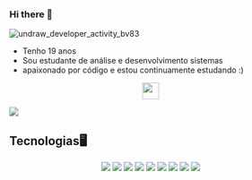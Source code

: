 ### Hi there 👋

![undraw_developer_activity_bv83](https://user-images.githubusercontent.com/58376382/113893338-4ba9a200-979d-11eb-9118-c24ceb49e7fb.png)
</br>

* Tenho 19 anos 
* Sou estudante de análise e desenvolvimento sistemas
* apaixonado por código e estou continuamente estudando :)


<p align='center'>
<a href="https://www.linkedin.com/in/nathan-gabriel-o/"><img height="30" src="https://github.com/stephenajulu/WaylonWalker/blob/main/icon/linkedin.png?raw=true"></a>
</p>


<img src = "https://github-readme-stats.vercel.app/api/top-langs/?username=NathanOliveiraJF&hide=css,java,html,typescript&theme=tokyonight">


## Tecnologias🖥️

<p align="center">
    <img src="https://img.shields.io/badge/dotnet-net%23239120.svg?color=5C2D91&style=for-the-badge&logo=.net&logoColor=white"/>
    <img src="https://img.shields.io/badge/c%23%20-%23239120.svg?&style=for-the-badge&logo=c-sharp&logoColor=white"/>
    <img src="https://img.shields.io/badge/javascript%20-%23323330.svg?&style=for-the-badge&logo=javascript&logoColor=%23F7DF1E"/>
    <img src="https://img.shields.io/badge/html5%20-%23E34F26.svg?&style=for-the-badge&logo=html5&logoColor=white"/>
    <img src="https://img.shields.io/badge/css3%20-%231572B6.svg?&style=for-the-badge&logo=css3&logoColor=white"/>
    <img src="https://img.shields.io/badge/git%20-%23F05033.svg?&style=for-the-badge&logo=git&logoColor=white"/>
    <img src="https://img.shields.io/badge/github%20-%23121011.svg?&style=for-the-badge&logo=github&logoColor=white"/>
    <img src="https://img.shields.io/badge/jquery%20-%230769AD.svg?&style=for-the-badge&logo=jquery&logoColor=white"/>
    <img src="https://img.shields.io/badge/bootstrap%20-%23563D7C.svg?&style=for-the-badge&logo=bootstrap&logoColor=white"/>
</p>


